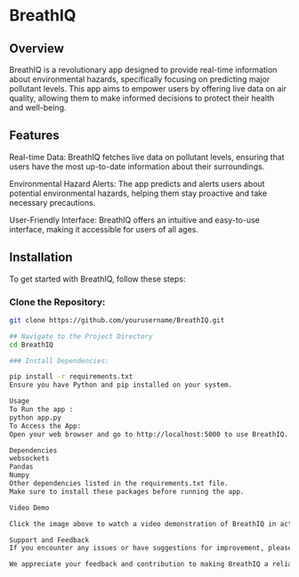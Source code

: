 # BreathIQ
## Overview
BreathIQ is a revolutionary app designed to provide real-time information about environmental hazards, specifically focusing on predicting major pollutant levels. This app aims to empower users by offering live data on air quality, allowing them to make informed decisions to protect their health and well-being.

## Features
Real-time Data: BreathIQ fetches live data on pollutant levels, ensuring that users have the most up-to-date information about their surroundings.

Environmental Hazard Alerts: The app predicts and alerts users about potential environmental hazards, helping them stay proactive and take necessary precautions.

User-Friendly Interface: BreathIQ offers an intuitive and easy-to-use interface, making it accessible for users of all ages.

## Installation
To get started with BreathIQ, follow these steps:

### Clone the Repository:

```bash
git clone https://github.com/yourusername/BreathIQ.git

## Navigate to the Project Directory
cd BreathIQ

### Install Dependencies:

pip install -r requirements.txt
Ensure you have Python and pip installed on your system.

Usage
To Run the app :
python app.py
To Access the App:
Open your web browser and go to http://localhost:5000 to use BreathIQ.

Dependencies
websockets
Pandas
Numpy
Other dependencies listed in the requirements.txt file.
Make sure to install these packages before running the app.

Video Demo

Click the image above to watch a video demonstration of BreathIQ in action.

Support and Feedback
If you encounter any issues or have suggestions for improvement, please create an issue in the GitHub repository.

We appreciate your feedback and contribution to making BreathIQ a reliable tool for environmental hazard awareness.
